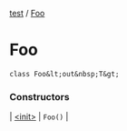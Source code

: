 [test](test/index) / [Foo](test/-foo/index)


# Foo

`class Foo&lt;out&nbsp;T&gt;`



### Constructors


| [&lt;init&gt;](test/-foo/-init-) | `Foo()` |

